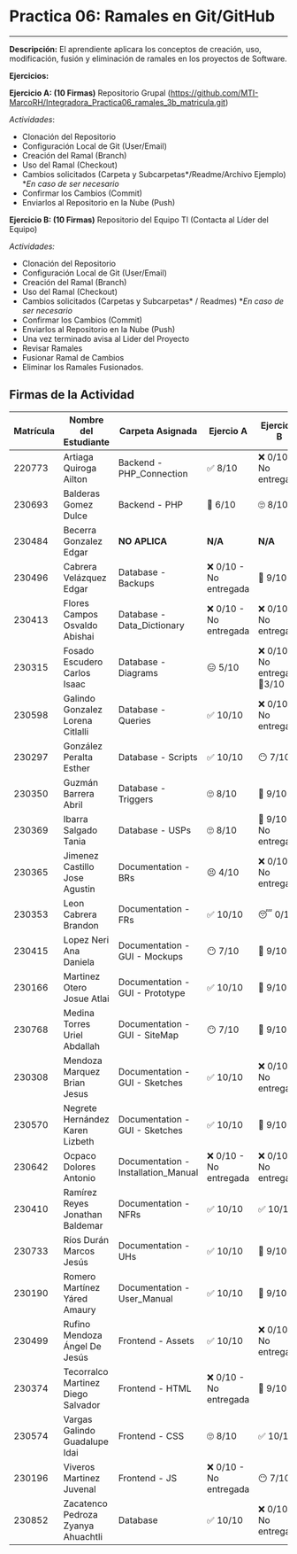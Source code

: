 
# Practica 06: Ramales en Git/GitHub
---------------------------------------------------------------------
**Descripción:** El aprendiente aplicara los conceptos de creación, uso, modificación, fusión y eliminación de ramales en los proyectos de Software. 

**Ejercicios:**

**Ejercicio A: (10 Firmas)** Repositorio Grupal (https://github.com/MTI-MarcoRH/Integradora_Practica06_ramales_3b_matricula.git)

*Actividades*:
- Clonación del Repositorio
- Configuración Local de Git (User/Email) 
- Creación del Ramal (Branch)
- Uso del Ramal (Checkout)
- Cambios solicitados (Carpeta y Subcarpetas*/Readme/Archivo Ejemplo)  **En caso de ser necesario*
- Confirmar los Cambios (Commit)
- Enviarlos al Repositorio en la Nube (Push)

**Ejercicio B: (10 Firmas)** Repositorio del Equipo Tl (Contacta al Líder del Equipo) 

*Actividades:*
- Clonación del Repositorio
- Configuración Local de Git (User/Email) 
- Creación del Ramal (Branch)
- Uso del Ramal (Checkout)
- Cambios solicitados (Carpetas y Subcarpetas* / Readmes)           **En caso de ser necesario*
- Confirmar los Cambios (Commit)
-  Enviarlos al Repositorio en la Nube (Push)
- Una vez terminado avisa al Lider del Proyecto
- Revisar Ramales
- Fusionar Ramal de Cambios
- Eliminar los Ramales Fusionados.

## Firmas de la Actividad

|Matrícula|Nombre del Estudiante|Carpeta Asignada|Ejercio A |Ejercicio B|Asesoría|
|---|---|---|---|---|---|
|220773|Artiaga Quiroga Ailton|Backend - PHP_Connection| ✅ 8/10| ❌ 0/10 - No entregada| No asistió|
|230693|Balderas Gomez Dulce|Backend - PHP| 🤨 6/10| 🙄 8/10 | 🤨 6/10 |
|230484|Becerra Gonzalez Edgar|**NO APLICA**| **N/A**| **N/A** | **N/A** |
|230496|Cabrera Velázquez Edgar|Database - Backups|❌ 0/10 - No entregada |🙂 9/10| No asistió |
|230413|Flores Campos Osvaldo Abishai|Database - Data_Dictionary|❌ 0/10 - No entregada|❌ 0/10 - No entregada | 😒 6/10|
|230315|Fosado Escudero Carlos Isaac|Database - Diagrams|😑 5/10|❌ 0/10 - No entregada🤨3/10 |
|230598|Galindo Gonzalez Lorena Citlalli|Database - Queries|✅ 10/10|❌ 0/10 - No entregada|😶 6/10 |
|230297|González Peralta Esther|Database - Scripts|✅ 10/10|😶 7/10 |😥 6/10|
|230350|Guzmán Barrera Abril|Database - Triggers|🙄 8/10|🙂 9/10 | No asistió |
|230369|Ibarra Salgado Tania|Database - USPs|🙄 8/10|🙂 9/10 - No entregada |🙂 9/10 |
|230365|Jimenez Castillo Jose Agustin|Documentation - BRs|😣 4/10| ❌ 0/10 - No entregada | 😒 6/10 |
|230353|Leon Cabrera Brandon|Documentation - FRs|✅ 10/10 |😴 0/10 |🤨 3/10|
|230415|Lopez Neri Ana Daniela|Documentation - GUI - Mockups |😶 7/10| 🙂 9/10 |🙂 9/10 |
|230166|Martinez Otero Josue Atlai| Documentation - GUI - Prototype |✅ 10/10|🙂 9/10 | 😶 7/10 |
|230768|Medina Torres Uriel Abdallah|Documentation - GUI - SiteMap |😶 7/10|🙂 9/10 |✅ 10/10|
|230308|Mendoza Marquez Brian Jesus|Documentation - GUI - Sketches|✅ 10/10|❌ 0/10 - No entregada |No asistió|
|230570|Negrete Hernández Karen Lizbeth|Documentation - GUI - Sketches|✅ 10/10|🙂 9/10 | No asistió |
|230642|Ocpaco Dolores Antonio|Documentation - Installation_Manual|❌ 0/10 - No entregada|❌ 0/10 - No entregada| No asistió |
|230410|Ramírez Reyes Jonathan Baldemar|Documentation - NFRs|✅ 10/10|✅ 10/10 |✅ 10/10|
|230733|Ríos Durán Marcos Jesús|Documentation - UHs|✅ 10/10|🙂 9/10 | No asistió |
|230190|Romero Martínez Yáred Amaury|Documentation - User_Manual|✅ 10/10|🙂 9/10 | No asistió |
|230499|Rufino Mendoza Ángel De Jesús|Frontend - Assets|✅ 10/10|❌ 0/10 - No entregada|🙂 9/10 |
|230374|Tecorralco Martinez Diego Salvador|Frontend - HTML|❌ 0/10 - No entregada|🙂 9/10 | No asistió |
|230574|Vargas Galindo Guadalupe Idai|Frontend - CSS|🙄 8/10|✅ 10/10 | ✅ 10/10|
|230196|Viveros Martinez Juvenal|Frontend - JS|❌ 0/10 - No entregada| 😶 7/10 | No asistió |
|230852|Zacatenco Pedroza Zyanya Ahuachtli|Database|✅ 10/10|❌ 0/10 - No entregada|😣 5/10 |
